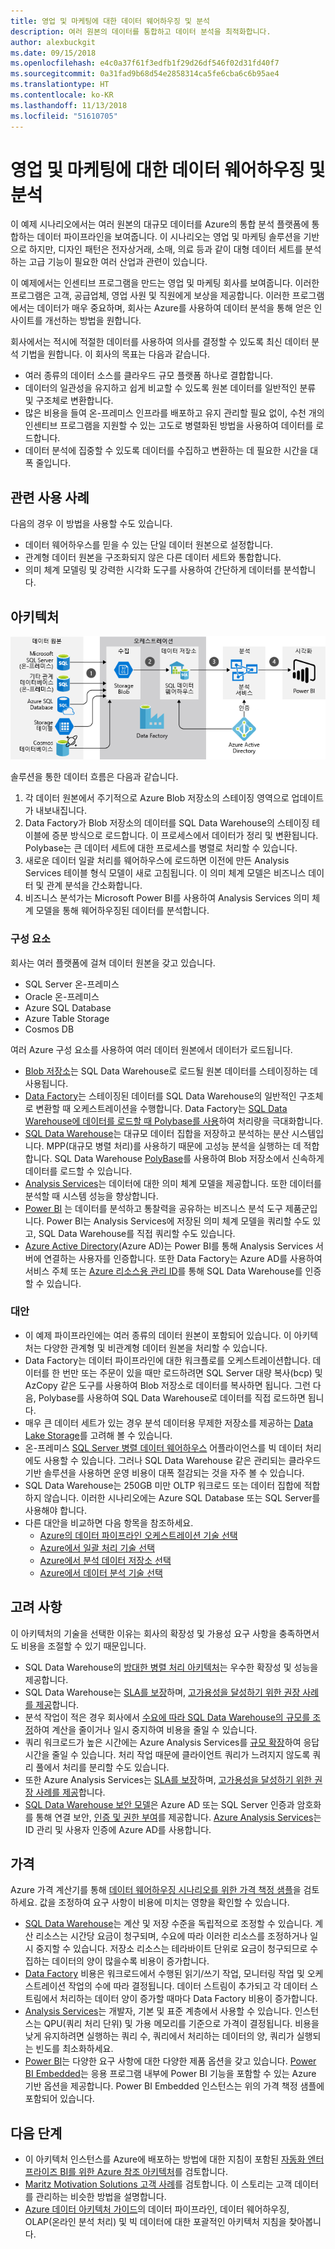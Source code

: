 ```yaml
---
title: 영업 및 마케팅에 대한 데이터 웨어하우징 및 분석
description: 여러 원본의 데이터를 통합하고 데이터 분석을 최적화합니다.
author: alexbuckgit
ms.date: 09/15/2018
ms.openlocfilehash: e4c0a37f61f3edfb1f29d26df546f02d31fd40f7
ms.sourcegitcommit: 0a31fad9b68d54e2858314ca5fe6cba6c6b95ae4
ms.translationtype: HT
ms.contentlocale: ko-KR
ms.lasthandoff: 11/13/2018
ms.locfileid: "51610705"
---
```

# <a name="data-warehousing-and-analytics-for-sales-and-marketing"></a>영업 및 마케팅에 대한 데이터 웨어하우징 및 분석

이 예제 시나리오에서는 여러 원본의 대규모 데이터를 Azure의 통합 분석 플랫폼에 통합하는 데이터 파이프라인을 보여줍니다. 이 시나리오는 영업 및 마케팅 솔루션을 기반으로 하지만, 디자인 패턴은 전자상거래, 소매, 의료 등과 같이 대형 데이터 세트를 분석하는 고급 기능이 필요한 여러 산업과 관련이 있습니다.

이 예제에서는 인센티브 프로그램을 만드는 영업 및 마케팅 회사를 보여줍니다. 이러한 프로그램은 고객, 공급업체, 영업 사원 및 직원에게 보상을 제공합니다. 이러한 프로그램에서는 데이터가 매우 중요하며, 회사는 Azure를 사용하여 데이터 분석을 통해 얻은 인사이트를 개선하는 방법을 원합니다.

회사에서는 적시에 적절한 데이터를 사용하여 의사를 결정할 수 있도록 최신 데이터 분석 기법을 원합니다. 이 회사의 목표는 다음과 같습니다.
* 여러 종류의 데이터 소스를 클라우드 규모 플랫폼 하나로 결합합니다.
* 데이터의 일관성을 유지하고 쉽게 비교할 수 있도록 원본 데이터를 일반적인 분류 및 구조체로 변환합니다.
* 많은 비용을 들여 온-프레미스 인프라를 배포하고 유지 관리할 필요 없이, 수천 개의 인센티브 프로그램을 지원할 수 있는 고도로 병렬화된 방법을 사용하여 데이터를 로드합니다.
* 데이터 분석에 집중할 수 있도록 데이터를 수집하고 변환하는 데 필요한 시간을 대폭 줄입니다.

## <a name="relevant-use-cases"></a>관련 사용 사례

다음의 경우 이 방법을 사용할 수도 있습니다.

* 데이터 웨어하우스를 믿을 수 있는 단일 데이터 원본으로 설정합니다.
* 관계형 데이터 원본을 구조화되지 않은 다른 데이터 세트와 통합합니다.
* 의미 체계 모델링 및 강력한 시각화 도구를 사용하여 간단하게 데이터를 분석합니다.

## <a name="architecture"></a>아키텍처

![Azure의 데이터 웨어하우징 및 분석 시나리오를 위한 아키텍처][architecture]

솔루션을 통한 데이터 흐름은 다음과 같습니다.

1. 각 데이터 원본에서 주기적으로 Azure Blob 저장소의 스테이징 영역으로 업데이트가 내보내집니다.
2. Data Factory가 Blob 저장소의 데이터를 SQL Data Warehouse의 스테이징 테이블에 증분 방식으로 로드합니다. 이 프로세스에서 데이터가 정리 및 변환됩니다. Polybase는 큰 데이터 세트에 대한 프로세스를 병렬로 처리할 수 있습니다.
3. 새로운 데이터 일괄 처리를 웨어하우스에 로드하면 이전에 만든 Analysis Services 테이블 형식 모델이 새로 고침됩니다. 이 의미 체계 모델은 비즈니스 데이터 및 관계 분석을 간소화합니다.
4. 비즈니스 분석가는 Microsoft Power BI를 사용하여 Analysis Services 의미 체계 모델을 통해 웨어하우징된 데이터를 분석합니다.

### <a name="components"></a>구성 요소

회사는 여러 플랫폼에 걸쳐 데이터 원본을 갖고 있습니다.
* SQL Server 온-프레미스
* Oracle 온-프레미스
* Azure SQL Database
* Azure Table Storage
* Cosmos DB

여러 Azure 구성 요소를 사용하여 여러 데이터 원본에서 데이터가 로드됩니다.
* [Blob 저장소](/azure/storage/blobs/storage-blobs-introduction)는 SQL Data Warehouse로 로드될 원본 데이터를 스테이징하는 데 사용됩니다.
* [Data Factory](/azure/data-factory)는 스테이징된 데이터를 SQL Data Warehouse의 일반적인 구조체로 변환할 때 오케스트레이션을 수행합니다. Data Factory는 [SQL Data Warehouse에 데이터를 로드할 때 Polybase를 사용](/azure/data-factory/connector-azure-sql-data-warehouse#use-polybase-to-load-data-into-azure-sql-data-warehouse)하여 처리량을 극대화합니다. 
* [SQL Data Warehouse](/azure/sql-data-warehouse/sql-data-warehouse-overview-what-is)는 대규모 데이터 집합을 저장하고 분석하는 분산 시스템입니다. MPP(대규모 병렬 처리)를 사용하기 때문에 고성능 분석을 실행하는 데 적합합니다. SQL Data Warehouse [PolyBase](/sql/relational-databases/polybase/polybase-guide)를 사용하여 Blob 저장소에서 신속하게 데이터를 로드할 수 있습니다.
* [Analysis Services](/azure/analysis-services)는 데이터에 대한 의미 체계 모델을 제공합니다. 또한 데이터를 분석할 때 시스템 성능을 향상합니다. 
* [Power BI](/power-bi) 는 데이터를 분석하고 통찰력을 공유하는 비즈니스 분석 도구 제품군입니다. Power BI는 Analysis Services에 저장된 의미 체계 모델을 쿼리할 수도 있고, SQL Data Warehouse를 직접 쿼리할 수도 있습니다.
* [Azure Active Directory](/azure/active-directory)(Azure AD)는 Power BI를 통해 Analysis Services 서버에 연결하는 사용자를 인증합니다. 또한 Data Factory는 Azure AD를 사용하여 서비스 주체 또는 [Azure 리소스용 관리 ID](/azure/active-directory/managed-identities-azure-resources/overview)를 통해 SQL Data Warehouse를 인증할 수 있습니다.

### <a name="alternatives"></a>대안

* 이 예제 파이프라인에는 여러 종류의 데이터 원본이 포함되어 있습니다. 이 아키텍처는 다양한 관계형 및 비관계형 데이터 원본을 처리할 수 있습니다.
* Data Factory는 데이터 파이프라인에 대한 워크플로를 오케스트레이션합니다. 데이터를 한 번만 또는 주문이 있을 때만 로드하려면 SQL Server 대량 복사(bcp) 및 AzCopy 같은 도구를 사용하여 Blob 저장소로 데이터를 복사하면 됩니다. 그런 다음, Polybase를 사용하여 SQL Data Warehouse로 데이터를 직접 로드하면 됩니다.
* 매우 큰 데이터 세트가 있는 경우 분석 데이터용 무제한 저장소를 제공하는 [Data Lake Storage](/azure/storage/data-lake-storage/introduction)를 고려해 볼 수 있습니다.
* 온-프레미스 [SQL Server 병렬 데이터 웨어하우스](/sql/analytics-platform-system) 어플라이언스를 빅 데이터 처리에도 사용할 수 있습니다. 그러나 SQL Data Warehouse 같은 관리되는 클라우드 기반 솔루션을 사용하면 운영 비용이 대폭 절감되는 것을 자주 볼 수 있습니다. 
* SQL Data Warehouse는 250GB 미만 OLTP 워크로드 또는 데이터 집합에 적합하지 않습니다. 이러한 시나리오에는 Azure SQL Database 또는 SQL Server를 사용해야 합니다.
* 다른 대안을 비교하면 다음 항목을 참조하세요.
    * [Azure의 데이터 파이프라인 오케스트레이션 기술 선택](/azure/architecture/data-guide/technology-choices/pipeline-orchestration-data-movement)
    * [Azure에서 일괄 처리 기술 선택](/azure/architecture/data-guide/technology-choices/batch-processing)
    * [Azure에서 분석 데이터 저장소 선택](/azure/architecture/data-guide/technology-choices/analytical-data-stores)
    * [Azure에서 데이터 분석 기술 선택](/azure/architecture/data-guide/technology-choices/analysis-visualizations-reporting)

## <a name="considerations"></a>고려 사항

이 아키텍처의 기술을 선택한 이유는 회사의 확장성 및 가용성 요구 사항을 충족하면서도 비용을 조절할 수 있기 때문입니다.

* SQL Data Warehouse의 [방대한 병렬 처리 아키텍처](/azure/sql-data-warehouse/massively-parallel-processing-mpp-architecture)는 우수한 확장성 및 성능을 제공합니다.
* SQL Data Warehouse는 [SLA를 보장](https://azure.microsoft.com/support/legal/sla/sql-data-warehouse)하며, [고가용성을 달성하기 위한 권장 사례를 제공](/azure/sql-data-warehouse/sql-data-warehouse-best-practices)합니다.
* 분석 작업이 적은 경우 회사에서 [수요에 따라 SQL Data Warehouse의 규모를 조정](/azure/sql-data-warehouse/sql-data-warehouse-manage-compute-overview)하여 계산을 줄이거나 일시 중지하여 비용을 줄일 수 있습니다.
* 쿼리 워크로드가 높은 시간에는 Azure Analysis Services를 [규모 확장](/azure/analysis-services/analysis-services-scale-out)하여 응답 시간을 줄일 수 있습니다. 처리 작업 때문에 클라이언트 쿼리가 느려지지 않도록 쿼리 풀에서 처리를 분리할 수도 있습니다. 
* 또한 Azure Analysis Services는 [SLA를 보장](https://azure.microsoft.com/support/legal/sla/analysis-services)하며, [고가용성을 달성하기 위한 권장 사례를 제공](/azure/analysis-services/analysis-services-bcdr)합니다.
* [SQL Data Warehouse 보안 모델](/azure/sql-data-warehouse/sql-data-warehouse-overview-manage-security)은 Azure AD 또는 SQL Server 인증과 암호화를 통해 연결 보안, [인증 및 권한 부여](/azure/sql-data-warehouse/sql-data-warehouse-authentication)를 제공합니다. [Azure Analysis Services](/azure/analysis-services/analysis-services-manage-users)는 ID 관리 및 사용자 인증에 Azure AD를 사용합니다. 

## <a name="pricing"></a>가격

Azure 가격 계산기를 통해 [데이터 웨어하우징 시나리오를 위한 가격 책정 샘플][calculator]을 검토하세요. 값을 조정하여 요구 사항이 비용에 미치는 영향을 확인할 수 있습니다.

* [SQL Data Warehouse](https://azure.microsoft.com/pricing/details/sql-data-warehouse/gen2)는 계산 및 저장 수준을 독립적으로 조정할 수 있습니다. 계산 리소스는 시간당 요금이 청구되며, 수요에 따라 이러한 리소스를 조정하거나 일시 중지할 수 있습니다. 저장소 리소스는 테라바이트 단위로 요금이 청구되므로 수집하는 데이터의 양이 많을수록 비용이 증가합니다.
* [Data Factory](https://azure.microsoft.com/pricing/details/data-factory) 비용은 워크로드에서 수행된 읽기/쓰기 작업, 모니터링 작업 및 오케스트레이션 작업의 수에 따라 결정됩니다. 데이터 스트림이 추가되고 각 데이터 스트림에서 처리하는 데이터 양이 증가할 때마다 Data Factory 비용이 증가합니다.
* [Analysis Services](https://azure.microsoft.com/pricing/details/analysis-services)는 개발자, 기본 및 표준 계층에서 사용할 수 있습니다. 인스턴스는 QPU(쿼리 처리 단위) 및 가용 메모리를 기준으로 가격이 결정됩니다. 비용을 낮게 유지하려면 실행하는 쿼리 수, 쿼리에서 처리하는 데이터의 양, 쿼리가 실행되는 빈도를 최소화하세요.
* [Power BI](https://powerbi.microsoft.com/pricing)는 다양한 요구 사항에 대한 다양한 제품 옵션을 갖고 있습니다. [Power BI Embedded](https://azure.microsoft.com/pricing/details/power-bi-embedded)는 응용 프로그램 내부에 Power BI 기능을 포함할 수 있는 Azure 기반 옵션을 제공합니다. Power BI Embedded 인스턴스는 위의 가격 책정 샘플에 포함되어 있습니다.

## <a name="next-steps"></a>다음 단계

* 이 아키텍처 인스턴스를 Azure에 배포하는 방법에 대한 지침이 포함된 [자동화 엔터프라이즈 BI를 위한 Azure 참조 아키텍처](/azure/architecture/reference-architectures/data/enterprise-bi-adf)를 검토합니다.
* [Maritz Motivation Solutions 고객 사례][source-document]를 검토합니다. 이 스토리는 고객 데이터를 관리하는 비슷한 방법을 설명합니다.
* [Azure 데이터 아키텍처 가이드](/azure/architecture/data-guide)의 데이터 파이프라인, 데이터 웨어하우징, OLAP(온라인 분석 처리) 및 빅 데이터에 대한 포괄적인 아키텍처 지침을 찾아봅니다.

<!-- links -->
[source-document]: https://customers.microsoft.com/story/maritz
[calculator]: https://azure.com/e/b798fb70c53e4dd19fdeacea4db78276
[architecture]: ./media/architecture-data-warehouse.png
